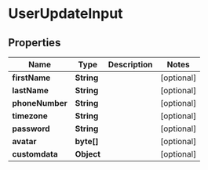 
# UserUpdateInput

## Properties
Name | Type | Description | Notes
------------ | ------------- | ------------- | -------------
**firstName** | **String** |  |  [optional]
**lastName** | **String** |  |  [optional]
**phoneNumber** | **String** |  |  [optional]
**timezone** | **String** |  |  [optional]
**password** | **String** |  |  [optional]
**avatar** | **byte[]** |  |  [optional]
**customdata** | **Object** |  |  [optional]



